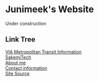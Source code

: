 <head>
    <link rel="icon" href="../resources/favicon.ico" type="image/vnd.microsoft.icon">
</head>

# Junimeek's Website
Under construction

## Link Tree
<p>
    <a href="./via-bus/">VIA Metropolitan Transit Information</a><br/>
    <a href="./sakemitech/">SakemiTech</a><br/>
    <a href="https://junimeek.github.io/about">About me</a><br/>
    <a href="https://junimeek.github.io/contact">Contact information</a><br/>
    <a href="https://github.com/Junimeek/junimeek.github.io">Site Source</a>
</p>